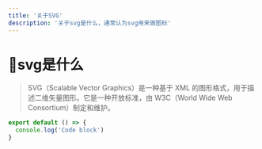 ```yaml
---
title: '关于SVG'
description: '关于svg是什么，通常认为svg用来做图标'
---
```


# :rocket:svg是什么

> SVG（Scalable Vector Graphics）是一种基于 XML 的图形格式，用于描述二维矢量图形。它是一种开放标准，由 W3C（World Wide Web Consortium）制定和维护。

```js [file.js]{4-6,7} meta-info=val
export default () => {
  console.log('Code block')
}
```
